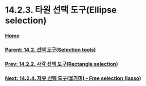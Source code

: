 # 14.2.3. 타원 선택 도구(Ellipse selection)

### [Home](./00-home.md)
### [Parent: 14.2. 선택 도구(Selection tools)](./14-02-00-selection-tools.md)
### [Prev: 14.2.2. 사각 선택 도구(Rectangle selection)](./14-02-02-rectangle-selection.md)
### [Next: 14.2.4. 자유 선택 도구(올가미) - Free selection (lasso)](./14-02-04-free-selection-lasso.md)
